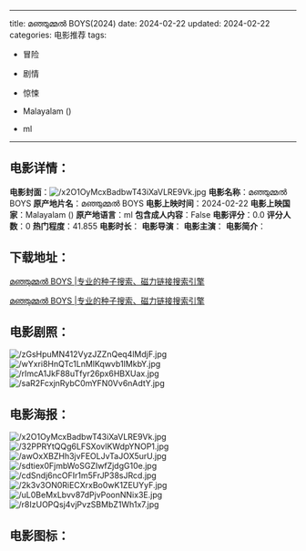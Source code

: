 
---
title: മഞ്ഞുമ്മല്‍ BOYS(2024)
date: 2024-02-22
updated: 2024-02-22
categories: 电影推荐
tags:
- 冒险
- 剧情
- 惊悚

- Malayalam ()
- ml
---


> 

## **电影详情**：

**电影封面**：<img src="https://image.tmdb.org/t/p/w200/x2O1OyMcxBadbwT43iXaVLRE9Vk.jpg" alt="/x2O1OyMcxBadbwT43iXaVLRE9Vk.jpg" title="/x2O1OyMcxBadbwT43iXaVLRE9Vk.jpg">
**电影名称**：മഞ്ഞുമ്മല്‍ BOYS
**原产地片名**：മഞ്ഞുമ്മല്‍ BOYS
**电影上映时间**：2024-02-22
**电影上映国家**：Malayalam ()
**原产地语言**：ml
**包含成人内容**：False
**电影评分**：0.0
**评分人数**：0
**热门程度**：41.855
**电影时长**：
**电影导演**：
**电影主演**：
**电影简介**：

## **下载地址**：
[മഞ്ഞുമ്മല്‍ BOYS |专业的种子搜索、磁力链接搜索引擎](https://movie.amd794.com:2083/?search=%E0%B4%AE%E0%B4%9E%E0%B5%8D%E0%B4%9E%E0%B5%81%E0%B4%AE%E0%B5%8D%E0%B4%AE%E0%B4%B2%E0%B5%8D%E2%80%8D%20BOYS&ordering=&mode=match_phrase&page_size=10&page=1)

[മഞ്ഞുമ്മല്‍ BOYS |专业的种子搜索、磁力链接搜索引擎](https://movie.amd794.com:2083/?search=%E0%B4%AE%E0%B4%9E%E0%B5%8D%E0%B4%9E%E0%B5%81%E0%B4%AE%E0%B5%8D%E0%B4%AE%E0%B4%B2%E0%B5%8D%E2%80%8D%20BOYS&ordering=&mode=match_phrase&page_size=10&page=1)
 

## **电影剧照**：
<img src="https://image.tmdb.org/t/p/original/zGsHpuMN412VyzJZZnQeq4lMdjF.jpg" alt="/zGsHpuMN412VyzJZZnQeq4lMdjF.jpg" title="/zGsHpuMN412VyzJZZnQeq4lMdjF.jpg"><img src="https://image.tmdb.org/t/p/original/wYxri8HnQTc1LnMlKqwvb1IMkbY.jpg" alt="/wYxri8HnQTc1LnMlKqwvb1IMkbY.jpg" title="/wYxri8HnQTc1LnMlKqwvb1IMkbY.jpg"><img src="https://image.tmdb.org/t/p/original/rImcA1JkF88uTfyr26px6HBXUax.jpg" alt="/rImcA1JkF88uTfyr26px6HBXUax.jpg" title="/rImcA1JkF88uTfyr26px6HBXUax.jpg"><img src="https://image.tmdb.org/t/p/original/saR2FcxjnRybC0mYFN0Vv6nAdtY.jpg" alt="/saR2FcxjnRybC0mYFN0Vv6nAdtY.jpg" title="/saR2FcxjnRybC0mYFN0Vv6nAdtY.jpg">

## **电影海报**：
<img src="https://image.tmdb.org/t/p/original/x2O1OyMcxBadbwT43iXaVLRE9Vk.jpg" alt="/x2O1OyMcxBadbwT43iXaVLRE9Vk.jpg" title="/x2O1OyMcxBadbwT43iXaVLRE9Vk.jpg"><img src="https://image.tmdb.org/t/p/original/32PPRYtQQg6LFSXovlKWdpYNOP1.jpg" alt="/32PPRYtQQg6LFSXovlKWdpYNOP1.jpg" title="/32PPRYtQQg6LFSXovlKWdpYNOP1.jpg"><img src="https://image.tmdb.org/t/p/original/awOxXBZHh3jvFEOLJvTaJOX5urU.jpg" alt="/awOxXBZHh3jvFEOLJvTaJOX5urU.jpg" title="/awOxXBZHh3jvFEOLJvTaJOX5urU.jpg"><img src="https://image.tmdb.org/t/p/original/sdtiex0FjmbWoSGZIwfZjdgG10e.jpg" alt="/sdtiex0FjmbWoSGZIwfZjdgG10e.jpg" title="/sdtiex0FjmbWoSGZIwfZjdgG10e.jpg"><img src="https://image.tmdb.org/t/p/original/cdSndj6ncOFIr1m5FrJP38sJRcd.jpg" alt="/cdSndj6ncOFIr1m5FrJP38sJRcd.jpg" title="/cdSndj6ncOFIr1m5FrJP38sJRcd.jpg"><img src="https://image.tmdb.org/t/p/original/2k3v3ON0RiECXrxBo0wK1ZEUYyF.jpg" alt="/2k3v3ON0RiECXrxBo0wK1ZEUYyF.jpg" title="/2k3v3ON0RiECXrxBo0wK1ZEUYyF.jpg"><img src="https://image.tmdb.org/t/p/original/uL0BeMxLbvv87dPjvPoonNNix3E.jpg" alt="/uL0BeMxLbvv87dPjvPoonNNix3E.jpg" title="/uL0BeMxLbvv87dPjvPoonNNix3E.jpg"><img src="https://image.tmdb.org/t/p/original/r8IzUOPQsj4vjPvzSBMbZ1Wh1x7.jpg" alt="/r8IzUOPQsj4vjPvzSBMbZ1Wh1x7.jpg" title="/r8IzUOPQsj4vjPvzSBMbZ1Wh1x7.jpg">

## **电影图标**：

